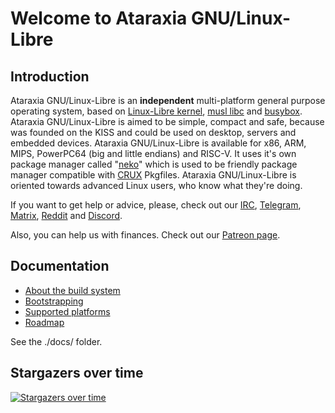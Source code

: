 # Welcome to Ataraxia GNU/Linux-Libre

## Introduction
Ataraxia GNU/Linux-Libre is an **independent** multi-platform general purpose operating system, based on [Linux-Libre kernel](https://www.fsfla.org/svnwiki/selibre/linux-libre/index.en.html), [musl libc](http://www.musl-libc.org/) and [busybox](https://busybox.net/). Ataraxia GNU/Linux-Libre is aimed to be simple, compact and safe, because was founded on the KISS and could be used on desktop, servers and embedded devices. Ataraxia GNU/Linux-Libre is available for x86, ARM, MIPS, PowerPC64 (big and little endians) and RISC-V. It uses it's own package manager called "[neko](https://github.com/ataraxialinux/neko)" which is used to be friendly package manager compatible with [CRUX](https://crux.nu/) Pkgfiles. Ataraxia GNU/Linux-Libre is oriented towards advanced Linux users, who know what they're doing.

If you want to get help or advice, please, check out our [IRC](irc://irc.freenode.net/#ataraxialinux), [Telegram](https://t.me/ataraxialinux), [Matrix](https://matrix.to/#/#ataraxialinux:matrix.org), [Reddit](https://www.reddit.com/r/ataraxialinux/) and [Discord](https://discord.gg/KrrkEEG).

Also, you can help us with finances. Check out our [Patreon page](https://www.patreon.com/ataraxialinux).

## Documentation
* [About the build system](docs/aboutbuildsystem.md)
* [Bootstrapping](docs/bootstrapping.md)
* [Supported platforms](docs/platforms.md)
* [Roadmap](docs/roadmap.md)

See the ./docs/ folder.

## Stargazers over time
[![Stargazers over time](https://starchart.cc/ataraxialinux/ataraxia.svg)](https://starchart.cc/ataraxialinux/ataraxia)
